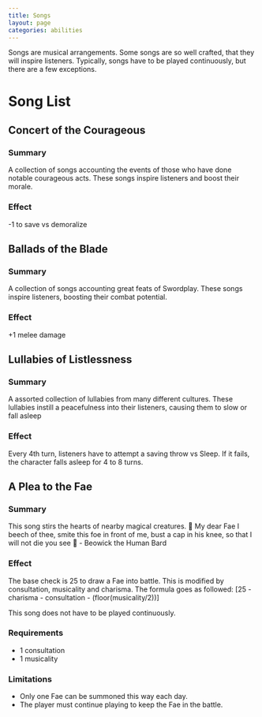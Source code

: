 ```yaml
---
title: Songs
layout: page
categories: abilities
---
```

Songs are musical arrangements. Some songs are so well crafted, that they will inspire listeners. Typically, songs have to be played continuously, but there are a few exceptions.

# Song List
## Concert of the Courageous
### Summary
A collection of songs accounting the events of those who have done notable courageous acts. These songs inspire listeners and boost their morale.
### Effect
-1 to save vs demoralize
## Ballads of the Blade
### Summary
A collection of songs accounting great feats of Swordplay. These songs inspire listeners, boosting their combat potential.
### Effect
+1 melee damage
## Lullabies of Listlessness
### Summary
A assorted collection of lullabies from many different cultures. These lullabies instill a peacefulness into their listeners, causing them to slow or fall asleep
### Effect
Every 4th turn, listeners have to attempt a saving throw vs Sleep. If it fails, the character falls asleep for 4 to 8 turns.
## A Plea to the Fae
### Summary
This song stirs the hearts of nearby magical creatures.
:musical_note: My dear Fae I beech of thee, smite this foe in front of me, bust a cap in his knee, so that I will not die you see :musical_note: - Beowick the Human Bard
### Effect
The base check is 25 to draw a Fae into battle. This is modified by consultation, musicality and charisma. The formula goes as followed: [25 - charisma - consultation - (floor(musicality/2))]

This song does not have to be played continuously.
### Requirements
- 1 consultation
- 1 musicality
### Limitations
- Only one Fae can be summoned this way each day.
- The player must continue playing to keep the Fae in the battle.
